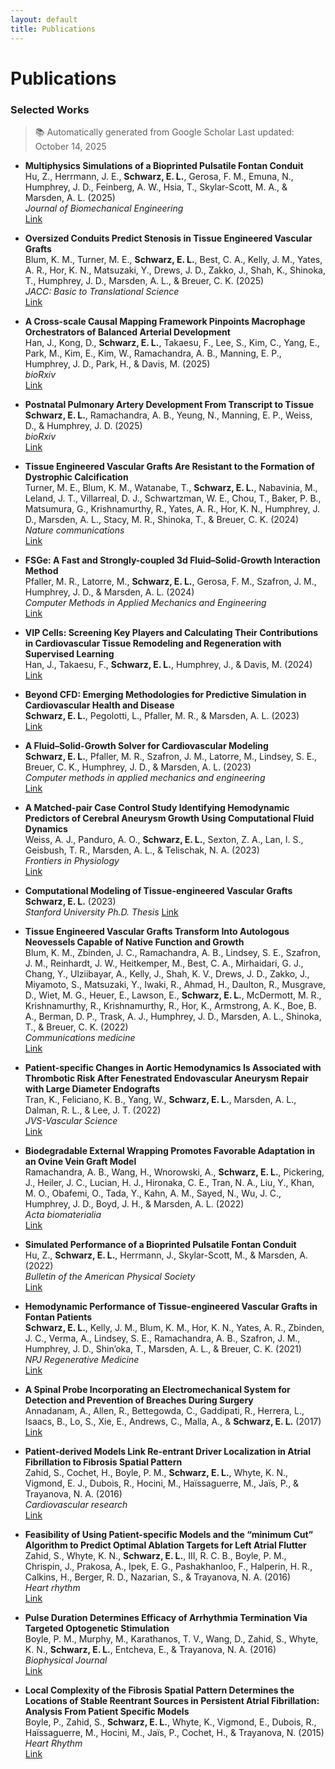 ```yaml
---
layout: default
title: Publications
---
```


# Publications

### Selected Works
> 📚 Automatically generated from Google Scholar
> Last updated: October 14, 2025


- **Multiphysics Simulations of a Bioprinted Pulsatile Fontan Conduit**  
  Hu, Z., Herrmann, J. E., **Schwarz, E. L.**, Gerosa, F. M., Emuna, N., Humphrey, J. D., Feinberg, A. W., Hsia, T., Skylar-Scott, M. A., & Marsden, A. L. (2025)  
  *Journal of Biomechanical Engineering*  
  [Link](https://asmedigitalcollection.asme.org/biomechanical/article-abstract/147/7/071001/1214591)

- **Oversized Conduits Predict Stenosis in Tissue Engineered Vascular Grafts**  
  Blum, K. M., Turner, M. E., **Schwarz, E. L.**, Best, C. A., Kelly, J. M., Yates, A. R., Hor, K. N., Matsuzaki, Y., Drews, J. D., Zakko, J., Shah, K., Shinoka, T., Humphrey, J. D., Marsden, A. L., & Breuer, C. K. (2025)  
  *JACC: Basic to Translational Science*  
  [Link](https://www.sciencedirect.com/science/article/pii/S2452302X25000658)

- **A Cross-scale Causal Mapping Framework Pinpoints Macrophage Orchestrators of Balanced Arterial Development**  
  Han, J., Kong, D., **Schwarz, E. L.**, Takaesu, F., Lee, S., Kim, C., Yang, E., Park, M., Kim, E., Kim, W., Ramachandra, A. B., Manning, E. P., Humphrey, J. D., Park, H., & Davis, M. (2025)  
  *bioRxiv*  
  [Link](https://www.biorxiv.org/content/10.1101/2025.10.08.681286.abstract)

- **Postnatal Pulmonary Artery Development From Transcript to Tissue**  
  **Schwarz, E. L.**, Ramachandra, A. B., Yeung, N., Manning, E. P., Weiss, D., & Humphrey, J. D. (2025)  
  *bioRxiv*  
  [Link](https://pmc.ncbi.nlm.nih.gov/articles/PMC12157632/)

- **Tissue Engineered Vascular Grafts Are Resistant to the Formation of Dystrophic Calcification**  
  Turner, M. E., Blum, K. M., Watanabe, T., **Schwarz, E. L.**, Nabavinia, M., Leland, J. T., Villarreal, D. J., Schwartzman, W. E., Chou, T., Baker, P. B., Matsumura, G., Krishnamurthy, R., Yates, A. R., Hor, K. N., Humphrey, J. D., Marsden, A. L., Stacy, M. R., Shinoka, T., & Breuer, C. K. (2024)  
  *Nature communications*  
  [Link](https://www.nature.com/articles/s41467-024-46431-4)

- **FSGe: A Fast and Strongly-coupled 3d Fluid–Solid-Growth Interaction Method**  
  Pfaller, M. R., Latorre, M., **Schwarz, E. L.**, Gerosa, F. M., Szafron, J. M., Humphrey, J. D., & Marsden, A. L. (2024)  
  *Computer Methods in Applied Mechanics and Engineering*  
  [Link](https://www.sciencedirect.com/science/article/pii/S0045782524005152)

- **VIP Cells: Screening Key Players and Calculating Their Contributions in Cardiovascular Tissue Remodeling and Regeneration with Supervised Learning**  
  Han, J., Takaesu, F., **Schwarz, E. L.**, Humphrey, J., & Davis, M. (2024)  
  [Link](https://scholar.google.com/scholar?cluster=8431695312055723732&hl=en&oi=scholarr)

- **Beyond CFD: Emerging Methodologies for Predictive Simulation in Cardiovascular Health and Disease**  
  **Schwarz, E. L.**, Pegolotti, L., Pfaller, M. R., & Marsden, A. L. (2023)  
  [Link](https://pubs.aip.org/aip/bpr/article/4/1/011301/2879057)

- **A Fluid–Solid-Growth Solver for Cardiovascular Modeling**  
  **Schwarz, E. L.**, Pfaller, M. R., Szafron, J. M., Latorre, M., Lindsey, S. E., Breuer, C. K., Humphrey, J. D., & Marsden, A. L. (2023)  
  *Computer methods in applied mechanics and engineering*  
  [Link](https://www.sciencedirect.com/science/article/pii/S004578252300436X)

- **A Matched-pair Case Control Study Identifying Hemodynamic Predictors of Cerebral Aneurysm Growth Using Computational Fluid Dynamics**  
  Weiss, A. J., Panduro, A. O., **Schwarz, E. L.**, Sexton, Z. A., Lan, I. S., Geisbush, T. R., Marsden, A. L., & Telischak, N. A. (2023)  
  *Frontiers in Physiology*  
  [Link](https://www.frontiersin.org/journals/physiology/articles/10.3389/fphys.2023.1300754/full)

- **Computational Modeling of Tissue-engineered Vascular Grafts**  
  **Schwarz, E. L.** (2023)  
  *Stanford University Ph.D. Thesis* 
  [Link](https://search.proquest.com/openview/6fd0b56d3551b51cbdb994571d712980/1?pq-origsite=gscholar&cbl=18750&diss=y)

- **Tissue Engineered Vascular Grafts Transform Into Autologous Neovessels Capable of Native Function and Growth**  
  Blum, K. M., Zbinden, J. C., Ramachandra, A. B., Lindsey, S. E., Szafron, J. M., Reinhardt, J. W., Heitkemper, M., Best, C. A., Mirhaidari, G. J., Chang, Y., Ulziibayar, A., Kelly, J., Shah, K. V., Drews, J. D., Zakko, J., Miyamoto, S., Matsuzaki, Y., Iwaki, R., Ahmad, H., Daulton, R., Musgrave, D., Wiet, M. G., Heuer, E., Lawson, E., **Schwarz, E. L.**, McDermott, M. R., Krishnamurthy, R., Krishnamurthy, R., Hor, K., Armstrong, A. K., Boe, B. A., Berman, D. P., Trask, A. J., Humphrey, J. D., Marsden, A. L., Shinoka, T., & Breuer, C. K. (2022)  
  *Communications medicine*  
  [Link](https://www.nature.com/articles/s43856-021-00063-7)

- **Patient-specific Changes in Aortic Hemodynamics Is Associated with Thrombotic Risk After Fenestrated Endovascular Aneurysm Repair with Large Diameter Endografts**  
  Tran, K., Feliciano, K. B., Yang, W., **Schwarz, E. L.**, Marsden, A. L., Dalman, R. L., & Lee, J. T. (2022)  
  *JVS-Vascular Science*  
  [Link](https://www.sciencedirect.com/science/article/pii/S2666350322000098)

- **Biodegradable External Wrapping Promotes Favorable Adaptation in an Ovine Vein Graft Model**  
  Ramachandra, A. B., Wang, H., Wnorowski, A., **Schwarz, E. L.**, Pickering, J., Heiler, J. C., Lucian, H. J., Hironaka, C. E., Tran, N. A., Liu, Y., Khan, M. O., Obafemi, O., Tada, Y., Kahn, A. M., Sayed, N., Wu, J. C., Humphrey, J. D., Boyd, J. H., & Marsden, A. L. (2022)  
  *Acta biomaterialia*  
  [Link](https://www.sciencedirect.com/science/article/pii/S1742706122005049)

- **Simulated Performance of a Bioprinted Pulsatile Fontan Conduit**  
  Hu, Z., **Schwarz, E. L.**, Herrmann, J., Skylar-Scott, M., & Marsden, A. (2022)  
  *Bulletin of the American Physical Society*  
  [Link](https://meetings.aps.org/Meeting/DFD22/Session/S01.76)

- **Hemodynamic Performance of Tissue-engineered Vascular Grafts in Fontan Patients**  
  **Schwarz, E. L.**, Kelly, J. M., Blum, K. M., Hor, K. N., Yates, A. R., Zbinden, J. C., Verma, A., Lindsey, S. E., Ramachandra, A. B., Szafron, J. M., Humphrey, J. D., Shin’oka, T., Marsden, A. L., & Breuer, C. K. (2021)  
  *NPJ Regenerative Medicine*  
  [Link](https://www.nature.com/articles/s41536-021-00148-w)

- **A Spinal Probe Incorporating an Electromechanical System for Detection and Prevention of Breaches During Surgery**  
  Annadanam, A., Allen, R., Bettegowda, C., Gaddipati, R., Herrera, L., Isaacs, B., Lo, S., Xie, E., Andrews, C., Malla, A., & **Schwarz, E. L.** (2017)  
  [Link](https://patents.google.com/patent/US20170056075A1/en)

- **Patient-derived Models Link Re-entrant Driver Localization in Atrial Fibrillation to Fibrosis Spatial Pattern**  
  Zahid, S., Cochet, H., Boyle, P. M., **Schwarz, E. L.**, Whyte, K. N., Vigmond, E. J., Dubois, R., Hocini, M., Haïssaguerre, M., Jaïs, P., & Trayanova, N. A. (2016)  
  *Cardiovascular research*  
  [Link](https://academic.oup.com/cardiovascres/article-abstract/110/3/443/1744836)

- **Feasibility of Using Patient-specific Models and the “minimum Cut” Algorithm to Predict Optimal Ablation Targets for Left Atrial Flutter**  
  Zahid, S., Whyte, K. N., **Schwarz, E. L.**, III, R. C. B., Boyle, P. M., Chrispin, J., Prakosa, A., Ipek, E. G., Pashakhanloo, F., Halperin, H. R., Calkins, H., Berger, R. D., Nazarian, S., & Trayanova, N. A. (2016)  
  *Heart rhythm*  
  [Link](https://www.sciencedirect.com/science/article/pii/S1547527116302053)

- **Pulse Duration Determines Efficacy of Arrhythmia Termination Via Targeted Optogenetic Stimulation**  
  Boyle, P. M., Murphy, M., Karathanos, T. V., Wang, D., Zahid, S., Whyte, K. N., **Schwarz, E. L.**, Entcheva, E., & Trayanova, N. A. (2016)  
  *Biophysical Journal*  
  [Link](https://www.cell.com/biophysj/fulltext/S0006-3495(15)04310-6)

- **Local Complexity of the Fibrosis Spatial Pattern Determines the Locations of Stable Reentrant Sources in Persistent Atrial Fibrillation: Analysis From Patient Specific Models**  
  Boyle, P., Zahid, S., **Schwarz, E. L.**, Whyte, K., Vigmond, E., Dubois, R., Haïssaguerre, M., Hocini, M., Jaïs, P., Cochet, H., & Trayanova, N. (2015)  
  *Heart Rhythm*  
  [Link](https://scholar.google.com/scholar?cluster=14829968984659802707&hl=en&oi=scholarr)
